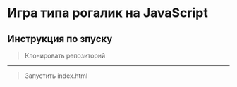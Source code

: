 # Игра типа рогалик на JavaScript

## Инструкция по зпуску

> Клонировать репозиторий
_____

> Запустить index.html
